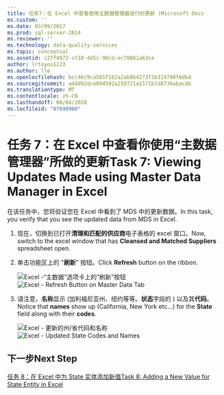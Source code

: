 ```yaml
---
title: 任务7：在 Excel 中查看使用主数据管理器进行的更新 |Microsoft Docs
ms.custom: ''
ms.date: 03/09/2017
ms.prod: sql-server-2014
ms.reviewer: ''
ms.technology: data-quality-services
ms.topic: conceptual
ms.assetid: c2ff4972-cf18-4d5c-98cd-ec78861a63ce
author: lrtoyou1223
ms.author: lle
ms.openlocfilehash: bcc46c9ca565f162a2ab8b4273f3b314790f6db4
ms.sourcegitcommit: ad4d92dce894592a259721a1571b1d8736abacdb
ms.translationtype: MT
ms.contentlocale: zh-CN
ms.lasthandoff: 08/04/2020
ms.locfileid: "87690900"
---
```

# <a name="task-7-viewing-updates-made-using-master-data-manager-in-excel"></a><span data-ttu-id="fe8cb-102">任务 7：在 Excel 中查看你使用“主数据管理器”所做的更新</span><span class="sxs-lookup"><span data-stu-id="fe8cb-102">Task 7: Viewing Updates Made using Master Data Manager in Excel</span></span>
  <span data-ttu-id="fe8cb-103">在该任务中，您将验证您在 Excel 中看到了 MDS 中的更新数据。</span><span class="sxs-lookup"><span data-stu-id="fe8cb-103">In this task, you verify that you see the updated data from MDS in Excel.</span></span>

1.  <span data-ttu-id="fe8cb-104">现在，切换到已打开**清理和匹配的供应商**电子表格的 excel 窗口。</span><span class="sxs-lookup"><span data-stu-id="fe8cb-104">Now, switch to the excel window that has **Cleansed and Matched Suppliers** spreadsheet open.</span></span>

2.  <span data-ttu-id="fe8cb-105">单击功能区上的 "**刷新**" 按钮。</span><span class="sxs-lookup"><span data-stu-id="fe8cb-105">Click **Refresh** button on the ribbon.</span></span>

     <span data-ttu-id="fe8cb-106">![Excel -“主数据”选项卡上的“刷新”按钮](../../2014/tutorials/media/et-viewupdatesmadeusingmdminexcel-01.jpg "Excel -“主数据”选项卡上的“刷新”按钮")</span><span class="sxs-lookup"><span data-stu-id="fe8cb-106">![Excel - Refresh Button on Master Data Tab](../../2014/tutorials/media/et-viewupdatesmadeusingmdminexcel-01.jpg "Excel - Refresh Button on Master Data Tab")</span></span>

3.  <span data-ttu-id="fe8cb-107">请注意，**名称**显示 (加利福尼亚州、纽约等等。**状态**字段的 ) 以及其**代码**。</span><span class="sxs-lookup"><span data-stu-id="fe8cb-107">Notice that **names** show up (California, New York etc...) for the **State** field along with their **codes**.</span></span>

     <span data-ttu-id="fe8cb-108">![Excel - 更新的州/省代码和名称](../../2014/tutorials/media/et-viewupdatesmadeusingmdminexcel-02.jpg "Excel - 更新的州/省代码和名称")</span><span class="sxs-lookup"><span data-stu-id="fe8cb-108">![Excel - Updated State Codes and Names](../../2014/tutorials/media/et-viewupdatesmadeusingmdminexcel-02.jpg "Excel - Updated State Codes and Names")</span></span>

## <a name="next-step"></a><span data-ttu-id="fe8cb-109">下一步</span><span class="sxs-lookup"><span data-stu-id="fe8cb-109">Next Step</span></span>
 [<span data-ttu-id="fe8cb-110">任务 8：在 Excel 中为 State 实体添加新值</span><span class="sxs-lookup"><span data-stu-id="fe8cb-110">Task 8: Adding a New Value for State Entity in Excel</span></span>](../../2014/tutorials/task-8-adding-a-new-value-for-state-entity-in-excel.md)


